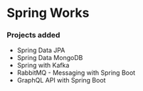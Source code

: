 # Spring Works

### Projects added
* Spring Data JPA
* Spring Data MongoDB
* Spring with Kafka
* RabbitMQ - Messaging with Spring Boot
* GraphQL API with Spring Boot
